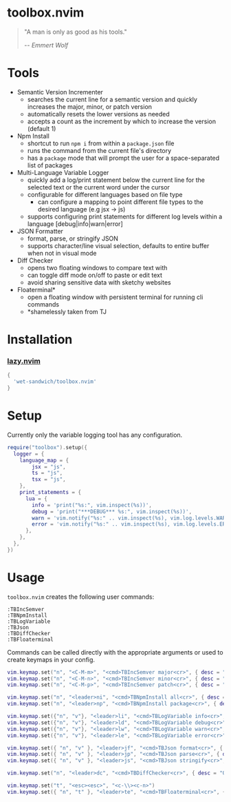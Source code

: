 # toolbox.nvim

> "A man is only as good as his tools."
>
> -- <cite>Emmert Wolf</cite>

# Tools

- Semantic Version Incrementer
    - searches the current line for a semantic version and quickly increases the major, minor, or patch version
    - automatically resets the lower versions as needed
    - accepts a count as the increment by which to increase the version (default 1)
- Npm Install
    - shortcut to run `npm i` from within a `package.json` file
    - runs the command from the current file's directory
    - has a `package` mode that will prompt the user for a space-separated list of packages
- Multi-Language Variable Logger
    - quickly add a log/print statement below the current line for the selected text or the current word under the cursor
    - configurable for different languages based on file type
        - can configure a mapping to point different file types to the desired language (e.g jsx -> js)
    - supports configuring print statements for different log levels within a language [debug|info|warn|error]
- JSON Formatter
    - format, parse, or stringify JSON
    - supports character/line visual selection, defaults to entire buffer when not in visual mode
- Diff Checker
    - opens two floating windows to compare text with
    - can toggle diff mode on/off to paste or edit text
    - avoid sharing sensitive data with sketchy websites
- Floaterminal*
    - open a floating window with persistent terminal for running cli commands
    - *shamelessly taken from TJ

# Installation

### [lazy.nvim](https://github.com/folke/lazy.nvim)

```lua
{ 
  'wet-sandwich/toolbox.nvim'
}
```

# Setup

Currently only the variable logging tool has any configuration.

```lua
require("toolbox").setup({
  logger = {
    language_map = {
        jsx = "js",
        ts = "js",
        tsx = "js",
    },
    print_statements = {
      lua = {
        info = 'print("%s:", vim.inspect(%s))',
        debug = 'print("***DEBUG*** %s:", vim.inspect(%s))',
        warn = 'vim.notify("%s:" .. vim.inspect(%s), vim.log.levels.WARN)',
        error = 'vim.notify("%s:" .. vim.inspect(%s), vim.log.levels.ERROR)',
      },
    },
  },
})
```

# Usage

`toolbox.nvim` creates the following user commands:

```vim
:TBIncSemver
:TBNpmInstall
:TBLogVariable
:TBJson
:TBDiffChecker
:TBFloaterminal
```

Commands can be called directly with the appropriate arguments or used to create keymaps in your config.

```lua
vim.keymap.set("n", "<C-M-m>", "<cmd>TBIncSemver major<cr>", { desc = "Increment [M]ajor version" })
vim.keymap.set("n", "<C-M-n>", "<cmd>TBIncSemver minor<cr>", { desc = "Increment mi[N]or version" })
vim.keymap.set("n", "<C-M-p>", "<cmd>TBIncSemver patch<cr>", { desc = "Increment [P]atch version" })

vim.keymap.set("n", "<leader>ni", "<cmd>TBNpmInstall all<cr>", { desc = "Run [N]pm [I]nstall" })
vim.keymap.set("n", "<leader>np", "<cmd>TBNpmInstall package<cr>", { desc = "Run [N]pm install [P]ackage" })

vim.keymap.set({"n", "v"}, "<leader>li", "<cmd>TBLogVariable info<cr>", { desc = "[L]og variable [I]nfo" })
vim.keymap.set({"n", "v"}, "<leader>ld", "<cmd>TBLogVariable debug<cr>", { desc = "[L]og variable [D]ebug" })
vim.keymap.set({"n", "v"}, "<leader>lw", "<cmd>TBLogVariable warn<cr>", { desc = "[L]og variable [W]arn" })
vim.keymap.set({"n", "v"}, "<leader>le", "<cmd>TBLogVariable error<cr>", { desc = "[L]og variable [E]rror" })

vim.keymap.set({ "n", "v" }, "<leader>jf", "<cmd>TBJson format<cr>", { desc = "[J]SON [F]ormat" })
vim.keymap.set({ "n", "v" }, "<leader>jp", "<cmd>TBJson parse<cr>", { desc = "[J]SON [P]arse" })
vim.keymap.set({ "n", "v" }, "<leader>js", "<cmd>TBJson stringify<cr>", { desc = "[J]SON [S]tringify" })

vim.keymap.set("n", "<leader>dc", "<cmd>TBDiffChecker<cr>", { desc = "Open [D]iff [C]hecker" })

vim.keymap.set("t", "<esc><esc>", "<c-\\><c-n>")
vim.keymap.set({ "n", "t" }, "<leader>te", "<cmd>TBFloaterminal<cr>", { desc = "[T]oggle t[E]rminal" })
```
